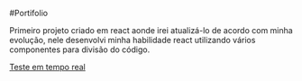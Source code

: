 #Portifolio

Primeiro projeto criado em react aonde irei atualizá-lo de acordo com minha evolução, nele desenvolvi minha habilidade react utilizando vários componentes para divisão do código.

[Teste em tempo real]( https://williamribeir0.github.io/portifolioReact/)

